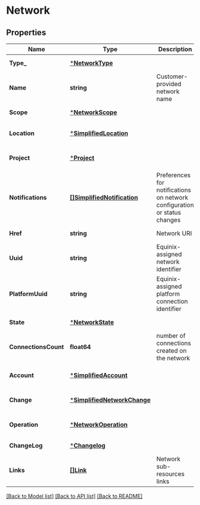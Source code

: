 # Network

## Properties
Name | Type | Description | Notes
------------ | ------------- | ------------- | -------------
**Type_** | [***NetworkType**](NetworkType.md) |  | [default to null]
**Name** | **string** | Customer-provided network name | [default to null]
**Scope** | [***NetworkScope**](NetworkScope.md) |  | [default to null]
**Location** | [***SimplifiedLocation**](SimplifiedLocation.md) |  | [optional] [default to null]
**Project** | [***Project**](Project.md) |  | [optional] [default to null]
**Notifications** | [**[]SimplifiedNotification**](SimplifiedNotification.md) | Preferences for notifications on network configuration or status changes | [default to null]
**Href** | **string** | Network URI | [default to null]
**Uuid** | **string** | Equinix-assigned network identifier | [default to null]
**PlatformUuid** | **string** | Equinix-assigned platform connection identifier | [optional] [default to null]
**State** | [***NetworkState**](NetworkState.md) |  | [default to null]
**ConnectionsCount** | **float64** | number of connections created on the network | [optional] [default to null]
**Account** | [***SimplifiedAccount**](SimplifiedAccount.md) |  | [optional] [default to null]
**Change** | [***SimplifiedNetworkChange**](SimplifiedNetworkChange.md) |  | [optional] [default to null]
**Operation** | [***NetworkOperation**](NetworkOperation.md) |  | [optional] [default to null]
**ChangeLog** | [***Changelog**](Changelog.md) |  | [default to null]
**Links** | [**[]Link**](Link.md) | Network sub-resources links | [optional] [default to null]

[[Back to Model list]](../README.md#documentation-for-models) [[Back to API list]](../README.md#documentation-for-api-endpoints) [[Back to README]](../README.md)

